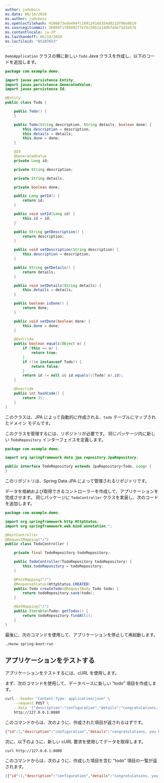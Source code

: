 ```yaml
---
author: judubois
ms.date: 06/16/2020
ms.author: judubois
ms.openlocfilehash: 4186673ede494fc16012416d354d821df08e8810
ms.sourcegitcommit: 3b069f1f89492f7e7bc5952a14dbfdde71d1e576
ms.contentlocale: ja-JP
ms.lasthandoff: 06/19/2020
ms.locfileid: "85107653"
---
```

`DemoApplication` クラスの横に新しい `Todo` Java クラスを作成し、以下のコードを追加します。

```java
package com.example.demo;

import javax.persistence.Entity;
import javax.persistence.GeneratedValue;
import javax.persistence.Id;

@Entity
public class Todo {

    public Todo() {
    }

    public Todo(String description, String details, boolean done) {
        this.description = description;
        this.details = details;
        this.done = done;
    }

    @Id
    @GeneratedValue
    private Long id;

    private String description;

    private String details;

    private boolean done;

    public Long getId() {
        return id;
    }

    public void setId(Long id) {
        this.id = id;
    }

    public String getDescription() {
        return description;
    }

    public void setDescription(String description) {
        this.description = description;
    }

    public String getDetails() {
        return details;
    }

    public void setDetails(String details) {
        this.details = details;
    }

    public boolean isDone() {
        return done;
    }

    public void setDone(boolean done) {
        this.done = done;
    }

    @Override
    public boolean equals(Object o) {
        if (this == o) {
            return true;
        }
        if (!(o instanceof Todo)) {
            return false;
        }
        return id != null && id.equals(((Todo) o).id);
    }

    @Override
    public int hashCode() {
        return 31;
    }
}
```

このクラスは、JPA によって自動的に作成される、`todo` テーブルにマップされたドメイン モデルです。

このクラスを管理するには、リポジトリが必要です。 同じパッケージ内に新しい `TodoRepository` インターフェイスを定義します。

```java
package com.example.demo;

import org.springframework.data.jpa.repository.JpaRepository;

public interface TodoRepository extends JpaRepository<Todo, Long> {
}
```

このリポジトリは、Spring Data JPA によって管理されるリポジトリです。

データを格納および取得できるコントローラーを作成して、アプリケーションを完成させます。 同じパッケージに `TodoController` クラスを実装し、次のコードを追加します。

```java
package com.example.demo;

import org.springframework.http.HttpStatus;
import org.springframework.web.bind.annotation.*;

@RestController
@RequestMapping("/")
public class TodoController {

    private final TodoRepository todoRepository;

    public TodoController(TodoRepository todoRepository) {
        this.todoRepository = todoRepository;
    }

    @PostMapping("/")
    @ResponseStatus(HttpStatus.CREATED)
    public Todo createTodo(@RequestBody Todo todo) {
        return todoRepository.save(todo);
    }

    @GetMapping("/")
    public Iterable<Todo> getTodos() {
        return todoRepository.findAll();
    }
}
```

最後に、次のコマンドを使用して、アプリケーションを停止して再起動します。

```bash
./mvnw spring-boot:run
```

## <a name="test-the-application"></a>アプリケーションをテストする

アプリケーションをテストするには、cURL を使用します。

まず、次のコマンドを使用して、データベースに新しい "todo" 項目を作成します。

```bash
curl --header "Content-Type: application/json" \
    --request POST \
    --data '{"description":"configuration","details":"congratulations, you have set up JPA correctly!","done": "true"}' \
    http://127.0.0.1:8080
```

このコマンドからは、次のように、作成された項目が返されるはずです。

```json
{"id":1,"description":"configuration","details":"congratulations, you have set up JPA correctly!","done":true}
```

次に、以下のように、新しい cURL 要求を使用してデータを取得します。

```bash
curl http://127.0.0.1:8080
```

このコマンドからは、次のように、作成した項目を含む "todo" 項目の一覧が返されます。

```json
[{"id":1,"description":"configuration","details":"congratulations, you have set up JPA correctly!","done":true}]
```
